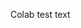 Colab test text                                                                                                                             